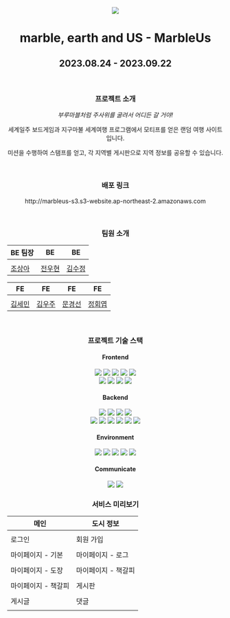<div align="center">
<img src="https://github.com/codestates-seb/seb45_main_023/assets/129928230/cd32f535-664f-4372-b61d-0c70b37f6547"/>
  <h1>marble, earth and US - MarbleUs</h1>
  <h2>2023.08.24 - 2023.09.22</h2>
  <br>
<h3><b>프로젝트 소개</b></h3>
<p><i>부루마블처럼 주사위를 굴려서 어디든 갈 거야!</i></p>
<p>세계일주 보드게임과 지구마불 세계여행 프로그램에서 모티프를 얻은 랜덤 여행 사이트입니다.</p>  
<p>미션을 수행하여 스탬프를 얻고, 각 지역별 게시판으로 지역 정보를 공유할 수 있습니다.</p>  
  <br>
  <h3>배포 링크</h3>
<p>http://marbleus-s3.s3-website.ap-northeast-2.amazonaws.com</p>
<br>
  <h3>팀원 소개</h3>
  
  | BE 팀장 | BE | BE |
| --- | --- | --- |
|  |  |  |
| [조상아](https://github.com/SalguJam) | [전우현](https://github.com/JohnWJun) | [김수정](https://github.com/KSJ-0) |

| FE | FE | FE | FE |
| --- | --- | --- | --- |
|  |  |  |  |
| [김세민](https://github.com/3kiein) | [김우주](https://github.com/ghvhdh333) | [문경선](https://github.com/dalsun) | [정회엽](https://github.com/toystory23) |

<br>
<h3>프로젝트 기술 스택</h3>
<h4>Frontend</h4>
<img src="https://img.shields.io/badge/javascript-F7DF1E?style=for-the-badge&logo=javascript&logoColor=black">  <img src="https://img.shields.io/badge/react-61DAFB?style=for-the-badge&logo=react&logoColor=black">   <img src="https://img.shields.io/badge/react router-CA4245?style=for-the-badge&logo=reactrouter&logoColor=white"/>  <img src="https://img.shields.io/badge/axios-5A29E4?style=for-the-badge&logo=axios&logoColor=white"/>
<img src="https://img.shields.io/badge/recoil-3578E5?style=for-the-badge&logo=recoil&logoColor=white"/>
<br>
<img src="https://img.shields.io/badge/Figma-F24E1E?style=for-the-badge&logo=Figma&logoColor=white"/>
<img src="https://img.shields.io/badge/Tailwind CSS-06B6D4?style=for-the-badge&logo=tailwindcss&logoColor=white"/>
<img src="https://img.shields.io/badge/CKEditor5-0287D0?style=for-the-badge&logo=ckeditor4&logoColor=white"/>
<img src="https://img.shields.io/badge/fontawesome-528DD7?style=for-the-badge&logo=fontawesome&logoColor=white"/>

<h4>Backend</h4>
<img src="https://img.shields.io/badge/Java-DA1F26?style=for-the-badge&logo=java&logoColor=white"/>
<img src="https://img.shields.io/badge/Spring-6DB33F?style=for-the-badge&logo=spring&logoColor=white"/>
<img src="https://img.shields.io/badge/Spring Boot-6DB33F?style=for-the-badge&logo=springboot&logoColor=white"/>
<img src="https://img.shields.io/badge/Spring Security-6DB33F?style=for-the-badge&logo=springsecurity&logoColor=white"/>
<br>
<img src="https://img.shields.io/badge/MySQL-4479A1?style=for-the-badge&logo=mysql&logoColor=white"/>
<img src="https://img.shields.io/badge/AWS RDS-527FFF?style=for-the-badge&logo=amazonrds&logoColor=white"/>
<img src="https://img.shields.io/badge/AWS EC2-FF9900?style=for-the-badge&logo=amazonec2&logoColor=white"/>
<img src="https://img.shields.io/badge/AWS S3-569A31?style=for-the-badge&logo=amazons3&logoColor=white"/>
<img src="https://img.shields.io/badge/Redis-DC382D?style=for-the-badge&logo=redis&logoColor=white"/>
<img src="https://img.shields.io/badge/JWT-000000?style=for-the-badge&logo=jwt&logoColor=white"/>

<h4>Environment</h4>
<img src="https://img.shields.io/badge/Visual Studio Code-007ACC?style=for-the-badge&logo=visualstudiocode&logoColor=white">  <img src="https://img.shields.io/badge/git-F05032?style=for-the-badge&logo=git&logoColor=white"/>  <img src="https://img.shields.io/badge/git hub-181717?style=for-the-badge&logo=github&logoColor=white"/> <img src="https://img.shields.io/badge/Prettier-F7B93E?style=for-the-badge&logo=prettier&logoColor=black">  <img src="https://img.shields.io/badge/ESLint-4B32C3?style=for-the-badge&logo=eslint&logoColor=white">

<h4>Communicate</h4>
 <img src="https://img.shields.io/badge/Discord-5865F2?style=for-the-badge&logo=discord&logoColor=white">
 <img src="https://img.shields.io/badge/Zoom-0B5CFF?style=for-the-badge&logo=zoom&logoColor=white">

<h3>서비스 미리보기</h3>

|메인|도시 정보|
| --- | --- |
|  |  |
| 로그인 | 회원 가입 |
|  |  |
| 마이페이지 - 기본 | 마이페이지 - 로그 |
|  |  |
| 마이페이지 - 도장 | 마이페이지 - 책갈피 |
|  |  |
| 마이페이지 - 책갈피 | 게시판 |
|  |  |
| 게시글 | 댓글 |
|  |  |

</div>
  


